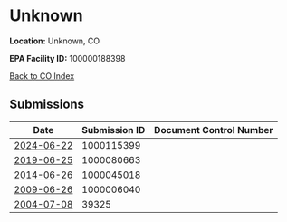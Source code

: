 # Unknown

**Location:** Unknown, CO

**EPA Facility ID:** 100000188398

[Back to CO Index](../../index.md)

## Submissions

| Date | Submission ID | Document Control Number |
|------|--------------|-------------------------|
| [2024-06-22](submissions/1000115399.md) | 1000115399 |  |
| [2019-06-25](submissions/1000080663.md) | 1000080663 |  |
| [2014-06-26](submissions/1000045018.md) | 1000045018 |  |
| [2009-06-26](submissions/1000006040.md) | 1000006040 |  |
| [2004-07-08](submissions/39325.md) | 39325 |  |

